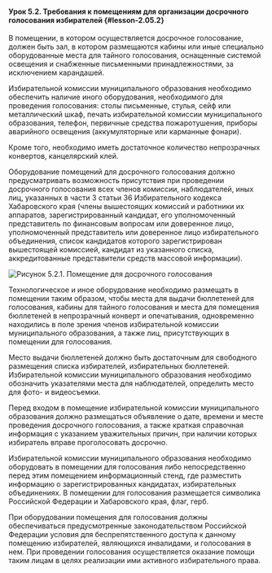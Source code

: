 #### Урок 5.2. Требования к помещениям для организации досрочного голосования избирателей {#lesson-2.05.2}

В помещении, в котором осуществляется досрочное голосование, должен быть зал, в котором размещаются кабины или иные специально оборудованные места для тайного голосования, оснащенные системой освещения и снабженные письменными принадлежностями, за исключением карандашей. 

Избирательной комиссии муниципального образования необходимо обеспечить наличие иного оборудования, необходимого для проведения голосования: столы письменные, стулья, сейф или металлический шкаф, печать избирательной комиссии муниципального образования, телефон, первичные средства пожаротушения, приборы аварийного освещения (аккумуляторные или карманные фонари).

Кроме того, необходимо иметь достаточное количество непрозрачных конвертов, канцелярский клей.

Оборудование помещений для досрочного голосования должно предусматривать возможность присутствия при проведении досрочного голосования всех членов комиссии, наблюдателей, иных лиц, указанных в части 3 статьи 36 Избирательного кодекса Хабаровского края (члены вышестоящих комиссий и работники их аппаратов, зарегистрированный кандидат, его уполномоченный представитель по финансовым вопросам или доверенное лицо, уполномоченный представитель или доверенное лицо избирательного объединения, список кандидатов которого зарегистрирован вышестоящей комиссией, кандидат из указанного списка, аккредитованные представители средств массовой информации).

![Рисунок 5.2.1. Помещение для досрочного голосования ](./2.05.2.1.png)

Технологическое и иное оборудование необходимо размещать в помещении таким образом, чтобы места для выдачи бюллетеней для голосования, кабины для тайного голосования и места для помещения бюллетеней в непрозрачный конверт и опечатывания, одновременно находились в поле зрения членов избирательной комиссии муниципального образования, а также лиц, присутствующих в помещении для голосования. 

Место выдачи бюллетеней должно быть достаточным для свободного размещения списка избирателей, избирательных бюллетеней. Избирательной комиссии муниципального образования необходимо обозначить указателями места для наблюдателей, определить место для фото- и видеосъемки.

Перед входом в помещение избирательной комиссии муниципального образования должно размещаться объявление о дате, времени и месте проведения досрочного голосования, а также краткая справочная информация с указанием уважительных причин, при наличии которых избиратель вправе проголосовать досрочно.

Избирательной комиссии муниципального образования необходимо оборудовать в помещении для голосования либо непосредственно перед этим помещением информационный стенд, где разместить информацию о зарегистрированных кандидатах, избирательных объединениях. В помещении для голосования размещается символика Российской Федерации и Хабаровского края, флаг, герб.

При оборудовании помещения для голосования должны обеспечиваться предусмотренные законодательством Российской Федерации условия для беспрепятственного доступа к данному помещению избирателей, являющихся инвалидами, и голосования в нем. При проведении голосования осуществляется оказание помощи таким лицам в целях реализации ими активного избирательного права.
